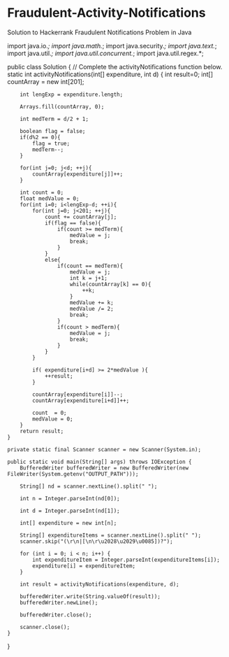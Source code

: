 # Fraudulent-Activity-Notifications
Solution to Hackerrank Fraudulent Notifications Problem in Java

import java.io.*;
import java.math.*;
import java.security.*;
import java.text.*;
import java.util.*;
import java.util.concurrent.*;
import java.util.regex.*;

public class Solution {
    // Complete the activityNotifications function below.
    static int activityNotifications(int[] expenditure, int d) {
        int result=0;
        int[] countArray = new int[201];

        int lengExp = expenditure.length;

        Arrays.fill(countArray, 0);

        int medTerm = d/2 + 1;

        boolean flag = false;
        if(d%2 == 0){
            flag = true;
            medTerm--;
        }
        
        for(int j=0; j<d; ++j){
            countArray[expenditure[j]]++;
        }

        int count = 0;
        float medValue = 0;
        for(int i=0; i<lengExp-d; ++i){
            for(int j=0; j<201; ++j){
                count += countArray[j];
                if(flag == false){
                    if(count >= medTerm){
                        medValue = j;
                        break;
                    }
                }
                else{
                    if(count == medTerm){
                        medValue = j;
                        int k = j+1;
                        while(countArray[k] == 0){
                            ++k;
                        }
                        medValue += k;
                        medValue /= 2;
                        break;
                    }
                    if(count > medTerm){
                        medValue = j;
                        break;
                    }
                }
            }
            
            if( expenditure[i+d] >= 2*medValue ){
                ++result;
            }         

            countArray[expenditure[i]]--;
            countArray[expenditure[i+d]]++;

            count  = 0;
            medValue = 0;
        }
        return result;
    }

    private static final Scanner scanner = new Scanner(System.in);

    public static void main(String[] args) throws IOException {
        BufferedWriter bufferedWriter = new BufferedWriter(new FileWriter(System.getenv("OUTPUT_PATH")));

        String[] nd = scanner.nextLine().split(" ");

        int n = Integer.parseInt(nd[0]);

        int d = Integer.parseInt(nd[1]);

        int[] expenditure = new int[n];

        String[] expenditureItems = scanner.nextLine().split(" ");
        scanner.skip("(\r\n|[\n\r\u2028\u2029\u0085])?");

        for (int i = 0; i < n; i++) {
            int expenditureItem = Integer.parseInt(expenditureItems[i]);
            expenditure[i] = expenditureItem;
        }

        int result = activityNotifications(expenditure, d);

        bufferedWriter.write(String.valueOf(result));
        bufferedWriter.newLine();

        bufferedWriter.close();

        scanner.close();
    }
}
